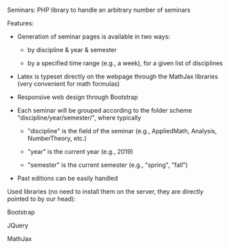 Seminars: PHP library to handle an arbitrary number of seminars

Features:

- Generation of seminar pages is available in two ways:

    - by discipline & year & semester
    
    - by a specified time range (e.g., a week), for a given list of disciplines

- Latex is typeset directly on the webpage through the MathJax libraries (very convenient for math formulas)

- Responsive web design through Bootstrap

- Each seminar will be grouped according to the folder scheme "discipline/year/semester/", where typically

    - "discipline" is the field of the seminar (e.g., AppliedMath, Analysis, NumberTheory, etc.)

    - "year" is the current year (e.g., 2019)

    - "semester" is the current semester (e.g., "spring", "fall")

- Past editions can be easily handled



 Used libraries (no need to install them on the server, they are directly pointed to by our head):

 Bootstrap
 
 JQuery
 
 MathJax
